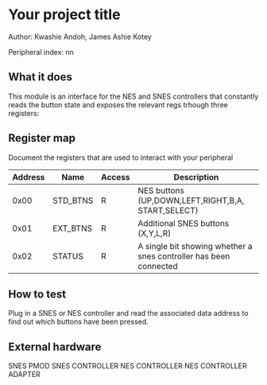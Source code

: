 <!---

This file is used to generate your project datasheet. Please fill in the information below and delete any unused
sections.

The peripheral index is the number TinyQV will use to select your peripheral.  You will pick a free
slot when raising the pull request against the main TinyQV repository, and can fill this in then.  You
also need to set this value as the PERIPHERAL_NUM in your test script.

You can also include images in this folder and reference them in the markdown. Each image must be less than
512 kb in size, and the combined size of all images must be less than 1 MB.
-->

# Your project title

Author: Kwashie Andoh, James Ashie Kotey

Peripheral index: nn

## What it does

This module is an interface for the NES and SNES controllers that constantly reads the button state and exposes the relevant regs trhough three registers:


## Register map

Document the registers that are used to interact with your peripheral

| Address | Name        | Access | Description                                                         |
|---------|-------------|--------|---------------------------------------------------------------------|
| 0x00    | STD_BTNS    | R      | NES buttons (UP,DOWN,LEFT,RIGHT,B,A, START,SELECT)                  |
| 0x01    | EXT_BTNS    | R      | Additional SNES buttons (X,Y,L,R)                                   |
| 0x02    | STATUS      | R      | A single bit showing whether a snes controller has been connected   |

## How to test

Plug in a SNES or NES controller and read the associated data address to find out which buttons have been pressed.

## External hardware

SNES PMOD
SNES CONTROLLER
NES CONTROLLER
NES CONTROLLER ADAPTER
